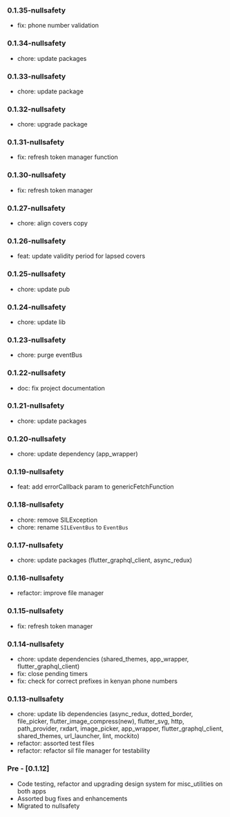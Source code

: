 ### 0.1.35-nullsafety

- fix: phone number validation

### 0.1.34-nullsafety

- chore: update packages

### 0.1.33-nullsafety

- chore: update package

### 0.1.32-nullsafety

- chore: upgrade package

### 0.1.31-nullsafety

- fix: refresh token manager function
### 0.1.30-nullsafety

- fix: refresh token manager
### 0.1.27-nullsafety

- chore: align covers copy

### 0.1.26-nullsafety

- feat: update validity period for lapsed covers

### 0.1.25-nullsafety

- chore: update pub

### 0.1.24-nullsafety

- chore: update lib

### 0.1.23-nullsafety

- chore: purge eventBus

### 0.1.22-nullsafety

- doc: fix project documentation

### 0.1.21-nullsafety

- chore: update packages

### 0.1.20-nullsafety

- chore: update dependency (app_wrapper)
### 0.1.19-nullsafety

- feat: add errorCallback param to genericFetchFunction

### 0.1.18-nullsafety

- chore: remove SILException
- chore: rename `SILEventBus` to `EventBus`

### 0.1.17-nullsafety

- chore: update packages (flutter_graphql_client, async_redux)

### 0.1.16-nullsafety

- refactor: improve file manager

### 0.1.15-nullsafety

- fix: refresh token manager

### 0.1.14-nullsafety

- chore: update dependencies (shared_themes, app_wrapper, flutter_graphql_client)
- fix: close pending timers
- fix: check for correct prefixes in kenyan phone numbers

### 0.1.13-nullsafety

- chore: update lib dependencies (async_redux, dotted_border, file_picker, flutter_image_compress(new), flutter_svg, http, path_provider, rxdart, image_picker, app_wrapper, flutter_graphql_client, shared_themes, url_launcher, lint, mockito)
- refactor: assorted test files
- refactor: refactor sil file manager for testability

### Pre - [0.1.12]

- Code testing, refactor and upgrading design system for misc_utilities on both apps
- Assorted bug fixes and enhancements
- Migrated to nullsafety
